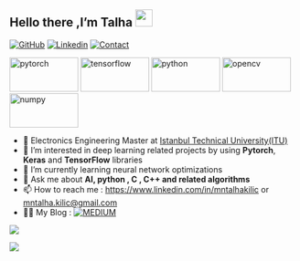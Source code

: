 
<h2> Hello there ,I’m Talha <img src="https://github.com/rajput2107/rajput2107/blob/master/Assets/Hi.gif" width="30px"></h2>

[![GitHub](https://img.shields.io/badge/MY%20PROFILE-Github-blue?style=for-the-badge&logo=github)](https://github.com/mntalha)
[![Linkedin](https://img.shields.io/badge/MY%20PROFILE-Linkedin-blue?style=for-the-badge&logo=linkedin)](https://www.linkedin.com/in/mntalhakilic )
[![Contact](https://img.shields.io/badge/MY%20MAIL-GMAIL-yellow?style=for-the-badge&logo=gmail&logoColor=white)](mailto:mntalha.kilic@gmail.com)

<p align="left">
  <img src="https://www.vectorlogo.zone/logos/pytorch/pytorch-ar21.svg" alt="pytorch" width="120" height="60"/>
   <img src="https://www.vectorlogo.zone/logos/tensorflow/tensorflow-ar21.svg" alt="tensorflow" width="120" height="60"/>
    <img src="https://www.vectorlogo.zone/logos/python/python-ar21.svg" alt="python" width="120" height="60"/>
  <img src="https://www.vectorlogo.zone/logos/opencv/opencv-ar21.svg" alt="opencv" width="120" height="60"/>
   <img src="https://www.vectorlogo.zone/logos/numpy/numpy-ar21.svg" alt="numpy" width="120" height="60"/>
</p>


- 👋 Electronics Engineering Master at [Istanbul Technical University(ITU)](https://www.itu.edu.tr)
- 👀 I’m interested in deep learning related projects by using **Pytorch**, **Keras** and **TensorFlow** libraries
- 🌱 I’m currently learning neural network optimizations
- 💭 Ask me about **AI, python , C , C++ and related algorithms**
- 📫 How to reach me  : https://www.linkedin.com/in/mntalhakilic or mntalha.kilic@gmail.com
- 💁‍♂️ My Blog  : [![MEDIUM](https://img.shields.io/badge/FOLLOW%20ME-MEDIUM-orange&logo=medium)](https://medium.com/@mntalha.kilic)

![](https://komarev.com/ghpvc/?username=mntalha&color=33B8FF&style=plastic?labelColor=7D898B)

![](https://github-readme-stats.vercel.app/api/top-langs/?username=mntalha&layout=compact)
